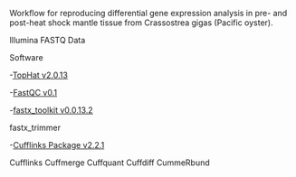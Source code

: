 Workflow for reproducing differential gene expression analysis in pre- and post-heat shock mantle tissue from Crassostrea gigas (Pacific oyster).

Illumina FASTQ Data






Software

-[TopHat v2.0.13](http://ccb.jhu.edu/software/tophat/index.shtml)

-[FastQC v0.1](http://www.bioinformatics.babraham.ac.uk/projects/fastqc/)

-[fastx_toolkit v0.0.13.2](http://hannonlab.cshl.edu/fastx_toolkit/index.html)

  fastx_trimmer

-[Cufflinks Package v2.2.1](http://cole-trapnell-lab.github.io/cufflinks/install/)

  Cufflinks
  Cuffmerge
  Cuffquant
  Cuffdiff
  CummeRbund
